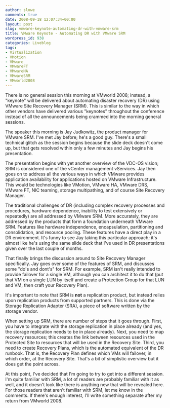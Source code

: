 ```yaml
---
author: slowe
comments: true
date: 2008-09-18 12:07:34+00:00
layout: post
slug: vmware-keynote-automating-dr-with-vmware-srm
title: VMware Keynote - Automating DR with VMware SRM
wordpress_id: 938
categories: Liveblog
tags:
- Virtualization
- VMotion
- VMware
- VMwareFT
- VMwareHA
- VMwareSRM
- VMworld2008
---
```


There is no general session this morning at VMworld 2008; instead, a "keynote" will be delivered about automating disaster recovery (DR) using VMware Site Recovery Manager (SRM). This is similar to the way in which other vendors have delivered various "keynotes" throughout the conference instead of all the announcements being crammed into the morning general sessions.

The speaker this morning is Jay Judkowitz, the product manager for VMware SRM. I've met Jay before; he's a good guy. There's a small technical glitch as the session begins because the slide deck doesn't come up, but that gets resolved within only a few minutes and Jay begins his presentation.

The presentation begins with yet another overview of the VDC-OS vision; SRM is considered one of the vCenter management vServices. Jay then goes on to address all the various ways in which VMware provides application availability for applications hosted on VMware Infrastructure. This would be technologies like VMotion, VMware HA, VMware DRS, VMware FT, NIC teaming, storage multipathing, and of course Site Recovery Manager.

The traditional challenges of DR (including complex recovery processes and procedures, hardware dependence, inability to test extensively or repeatedly) are all addressed by VMware SRM. More accurately, they are addressed by the products that form a foundation underneath VMware SRM. Features like hardware independence, encapsulation, partitioning and consolidation, and resource pooling. These features have a direct play in a DR environment. It's funny to see Jay taking this particular approach; it's almost like he's using the same slide deck that I've used in DR presentations given over the last couple of months.

That finally brings the discussion around to Site Recovery Manager specifically. Jay goes over some of the features of SRM, and discusses some "do's and dont's" for SRM. For example, SRM isn't really intended to provide failover for a single VM, although you can architect it to do that (put that VM on a single LUN by itself and create a Protection Group for that LUN and VM, then craft your Recovery Plan).

It's important to note that SRM is **not** a replication product, but instead relies upon replication products from supported partners. This is done via the Storage Replication Adapter (SRA), a piece of software written by the storage vendor.

When setting up SRM, there are number of steps that it goes through. First, you have to integrate with the storage replication in place already (and yes, the storage replication needs to be in place already). Next, you need to map recovery resources; this creates the link between resources used in the Protected Site to resources that will be used in the Recovery Site. Third, you need to create Recovery Plans, which is the automated equivalent of the DR runbook. That is, the Recovery Plan defines which VMs will failover, in which order, at the Recovery Site. That's a bit of simplistic overview but it does get the point across.

At this point, I've decided that I'm going to try to get into a different session. I'm quite familiar with SRM, a lot of readers are probably familiar with it as well, and it doesn't look like there is anything new that will be revealed here. For those readers that aren't familiar with SRM, let me know in the comments. If there's enough interest, I'll write something separate after my return from VMworld 2008.
